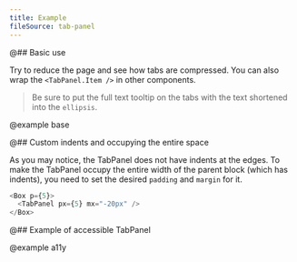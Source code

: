 ```yaml
---
title: Example
fileSource: tab-panel
---
```


@## Basic use

Try to reduce the page and see how tabs are compressed. You can also wrap the `<TabPanel.Item />` in other components.

> Be sure to put the full text tooltip on the tabs with the text shortened into the `ellipsis`.

@example base

@## Custom indents and occupying the entire space

As you may notice, the TabPanel does not have indents at the edges. To make the TabPanel occupy the entire width of the parent block (which has indents), you need to set the desired `padding` and `margin` for it.

```typescript
<Box p={5}>
  <TabPanel px={5} mx="-20px" />
</Box>
```

@## Example of accessible TabPanel

@example a11y
